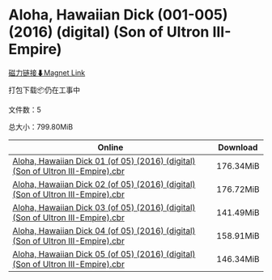 # Aloha, Hawaiian Dick (001-005) (2016) (digital) (Son of Ultron III-Empire)

[磁力链接⬇Magnet Link](magnet:?xt=urn:btih:a1a46239ab6140a4a2b6faece8173dc4b9feecaf&dn=Aloha%2C%20Hawaiian%20Dick%20%28001-005%29%20%282016%29%20%28digital%29%20%28Son%20of%20Ultron%20III-Empire%29)

打包下载📦仍在工事中

文件数：5

总大小：799.80MiB

Online | Download
--- | ---
[Aloha, Hawaiian Dick 01 (of 05) (2016) (digital) (Son of Ultron III-Empire).cbr](https://github.com/alicewish/markdown/blob/master/comic/Aloha-Hawaiian-Dick-01-of-05-2016-digital-Son-of-Ultron-III-Empire-cbr.md) | 176.34MiB
[Aloha, Hawaiian Dick 02 (of 05) (2016) (digital) (Son of Ultron III-Empire).cbr](https://github.com/alicewish/markdown/blob/master/comic/Aloha-Hawaiian-Dick-02-of-05-2016-digital-Son-of-Ultron-III-Empire-cbr.md) | 176.72MiB
[Aloha, Hawaiian Dick 03 (of 05) (2016) (digital) (Son of Ultron III-Empire).cbr](https://github.com/alicewish/markdown/blob/master/comic/Aloha-Hawaiian-Dick-03-of-05-2016-digital-Son-of-Ultron-III-Empire-cbr.md) | 141.49MiB
[Aloha, Hawaiian Dick 04 (of 05) (2016) (digital) (Son of Ultron III-Empire).cbr](https://github.com/alicewish/markdown/blob/master/comic/Aloha-Hawaiian-Dick-04-of-05-2016-digital-Son-of-Ultron-III-Empire-cbr.md) | 158.91MiB
[Aloha, Hawaiian Dick 05 (of 05) (2016) (digital) (Son of Ultron III-Empire).cbr](https://github.com/alicewish/markdown/blob/master/comic/Aloha-Hawaiian-Dick-05-of-05-2016-digital-Son-of-Ultron-III-Empire-cbr.md) | 146.34MiB